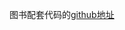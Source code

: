 

图书配套代码的[github地址](https://github.com/PacktPublishing/Modern-CPP-Programming-Cookbook-Second-Edition)